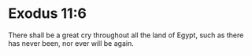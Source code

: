 # Exodus 11:6

There shall be a great cry throughout all the land of Egypt, such as there has never been, nor ever will be again.
